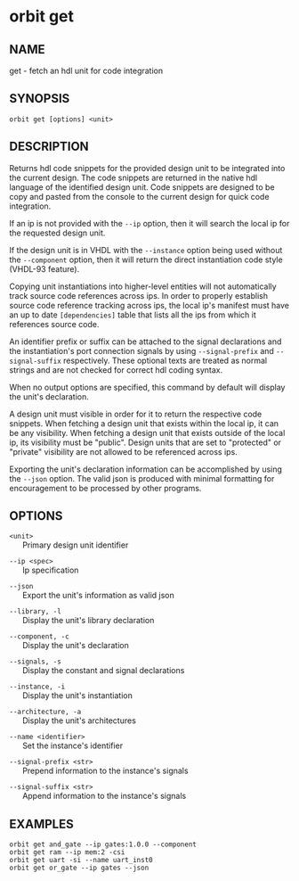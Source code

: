 # __orbit get__

## __NAME__

get - fetch an hdl unit for code integration

## __SYNOPSIS__

```
orbit get [options] <unit>
```

## __DESCRIPTION__

Returns hdl code snippets for the provided design unit to be integrated into
the current design. The code snippets are returned in the native hdl
language of the identified design unit. Code snippets are designed to be
copy and pasted from the console to the current design for quick code 
integration.

If an ip is not provided with the `--ip` option, then it will search the local
ip for the requested design unit.

If the design unit is in VHDL with the `--instance` option being used without
the `--component` option, then it will return the direct instantiation code
style (VHDL-93 feature).

Copying unit instantiations into higher-level entities will not 
automatically track source code references across ips. In order to properly
establish source code reference tracking across ips, the local ip's manifest
must have an up to date `[dependencies]` table that lists all the ips from
which it references source code.

An identifier prefix or suffix can be attached to the signal declarations and
the instantiation's port connection signals by using `--signal-prefix` and 
`--signal-suffix` respectively. These optional texts are treated as normal
strings and are not checked for correct hdl coding syntax.

When no output options are specified, this command by default will display
the unit's declaration.

A design unit must visible in order for it to return the respective code
snippets. When fetching a design unit that exists within the local ip, it
can be any visibility. When fetching a design unit that exists outside of the
local ip, its visibility must be "public". Design units that are set to 
"protected" or "private" visibility are not allowed to be referenced across
ips.

Exporting the unit's declaration information can be accomplished by using the
`--json` option. The valid json is produced with minimal formatting for
encouragement to be processed by other programs.

## __OPTIONS__

`<unit>`  
      Primary design unit identifier

`--ip <spec>`  
      Ip specification

`--json`  
      Export the unit's information as valid json

`--library, -l`  
      Display the unit's library declaration

`--component, -c`  
      Display the unit's declaration

`--signals, -s`  
      Display the constant and signal declarations

`--instance, -i`  
      Display the unit's instantiation

`--architecture, -a`  
      Display the unit's architectures

`--name <identifier>`  
      Set the instance's identifier

`--signal-prefix <str>`  
      Prepend information to the instance's signals

`--signal-suffix <str>`  
      Append information to the instance's signals

## __EXAMPLES__

```
orbit get and_gate --ip gates:1.0.0 --component
orbit get ram --ip mem:2 -csi
orbit get uart -si --name uart_inst0
orbit get or_gate --ip gates --json
```


